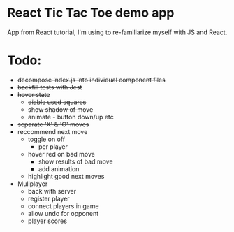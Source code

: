 # React Tic Tac Toe demo app

App from React tutorial, I'm using to re-familiarize myself with JS and React.

# Todo:

- ~~decompose index.js into individual component files~~
- ~~backfill tests with Jest~~
- ~~hover state~~
  - ~~diable used squares~~
  - ~~show shadow of move~~
  - animate - button down/up etc
- ~~separate 'X' & 'O' moves~~   
- reccommend next move
  - toggle on off
    - per player
  - hover red on bad move
    - show results of bad move
    - add animation
  - highlight good next moves
- Muliplayer
  - back with server
  - register player
  - connect players in game
  - allow undo for opponent
  - player scores
